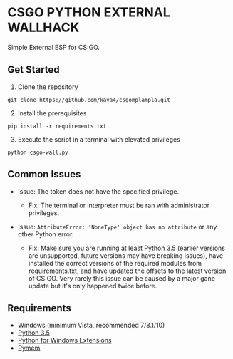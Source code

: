 # CSGO PYTHON EXTERNAL WALLHACK
Simple External ESP for CS:GO.

## Get Started
1. Clone the repository
```
git clone https://github.com/kava4/csgomplampla.git
```

2. Install the prerequisites
```
pip install -r requirements.txt
```

3. Execute the script in a terminal with elevated privileges 
```
python csgo-wall.py
```

## Common Issues
* Issue: The token does not have the specified privilege.
    * Fix: The terminal or interpreter must be ran with administrator privileges.

* Issue: `AttributeError: 'NoneType' object has no attribute` or any other Python error.
    * Fix: Make sure you are running at least Python 3.5 (earlier versions are unsupported, future versions may have breaking issues), have installed the correct versions of the required modules from requirements.txt, and have updated the offsets to the latest version of CS:GO. Very rarely this issue can be caused by a major gane update but it's only happened twice before.

## Requirements
* Windows (minimum Vista, recommended 7/8.1/10)
* [Python 3.5](https://www.python.org/downloads/)
* [Python for Windows Extensions](https://github.com/mhammond/pywin32)
* [Pymem](https://github.com/srounet/Pymem)